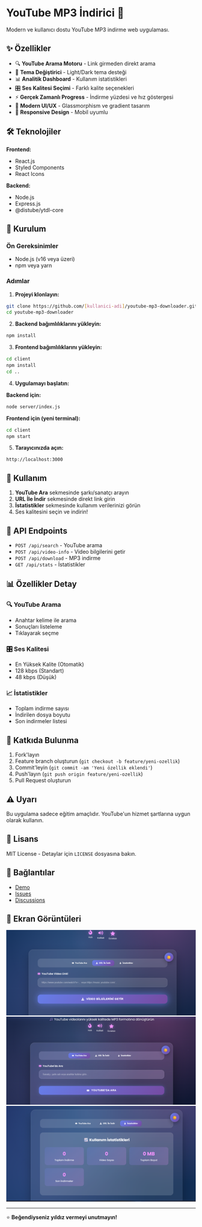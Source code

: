 # YouTube MP3 İndirici 🎵

Modern ve kullanıcı dostu YouTube MP3 indirme web uygulaması.

## ✨ Özellikler

- 🔍 **YouTube Arama Motoru** - Link girmeden direkt arama
- 🌙 **Tema Değiştirici** - Light/Dark tema desteği  
- 📊 **Analitik Dashboard** - Kullanım istatistikleri
- 🎛️ **Ses Kalitesi Seçimi** - Farklı kalite seçenekleri
- ⚡ **Gerçek Zamanlı Progress** - İndirme yüzdesi ve hız göstergesi
- 🎨 **Modern UI/UX** - Glassmorphism ve gradient tasarım
- 📱 **Responsive Design** - Mobil uyumlu

## 🛠️ Teknolojiler

**Frontend:**
- React.js
- Styled Components  
- React Icons

**Backend:**
- Node.js
- Express.js
- @distube/ytdl-core

## 🚀 Kurulum

### Ön Gereksinimler
- Node.js (v16 veya üzeri)
- npm veya yarn

### Adımlar

1. **Projeyi klonlayın:**
```bash
git clone https://github.com/[kullanici-adi]/youtube-mp3-downloader.git
cd youtube-mp3-downloader
```

2. **Backend bağımlılıklarını yükleyin:**
```bash
npm install
```

3. **Frontend bağımlılıklarını yükleyin:**
```bash
cd client
npm install
cd ..
```

4. **Uygulamayı başlatın:**

**Backend için:**
```bash
node server/index.js
```

**Frontend için (yeni terminal):**
```bash
cd client
npm start
```

5. **Tarayıcınızda açın:**
```
http://localhost:3000
```

## 📱 Kullanım

1. **YouTube Ara** sekmesinde şarkı/sanatçı arayın
2. **URL İle İndir** sekmesinde direkt link girin  
3. **İstatistikler** sekmesinde kullanım verilerinizi görün
4. Ses kalitesini seçin ve indirin!

## 🎯 API Endpoints

- `POST /api/search` - YouTube arama
- `POST /api/video-info` - Video bilgilerini getir
- `POST /api/download` - MP3 indirme
- `GET /api/stats` - İstatistikler

## 📊 Özellikler Detay

### 🔍 YouTube Arama
- Anahtar kelime ile arama
- Sonuçları listeleme
- Tıklayarak seçme

### 🎛️ Ses Kalitesi
- En Yüksek Kalite (Otomatik)
- 128 kbps (Standart)
- 48 kbps (Düşük)

### 📈 İstatistikler
- Toplam indirme sayısı
- İndirilen dosya boyutu
- Son indirmeler listesi

## 🤝 Katkıda Bulunma

1. Fork'layın
2. Feature branch oluşturun (`git checkout -b feature/yeni-ozellik`)
3. Commit'leyin (`git commit -am 'Yeni özellik eklendi'`)
4. Push'layın (`git push origin feature/yeni-ozellik`)
5. Pull Request oluşturun

## ⚠️ Uyarı

Bu uygulama sadece eğitim amaçlıdır. YouTube'un hizmet şartlarına uygun olarak kullanın.

## 📝 Lisans

MIT License - Detaylar için `LICENSE` dosyasına bakın.

## 🔗 Bağlantılar

- [Demo](https://your-demo-link.com)
- [Issues](https://github.com/[kullanici-adi]/youtube-mp3-downloader/issues)
- [Discussions](https://github.com/[kullanici-adi]/youtube-mp3-downloader/discussions)

## 🎉 Ekran Görüntüleri

![Ana Sayfa](screenshots/homepage.png)
![Arama](screenshots/search.png)
![İstatistikler](screenshots/stats.png)

---

⭐ **Beğendiyseniz yıldız vermeyi unutmayın!**